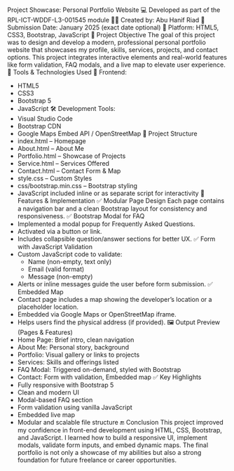 Project Showcase: Personal Portfolio Website
💻 Developed as part of the RPL-ICT-WDDF-L3-001545 module
👨‍💻 Created by: Abu Hanif Riad
📅 Submission Date: January 2025 (exact date optional)
📍 Platform: HTML5, CSS3, Bootstrap, JavaScript
📝 Project Objective
The goal of this project was to design and develop a modern, professional personal portfolio website that showcases my profile, skills, services, projects, and contact options. This project integrates interactive elements and real-world features like form validation, FAQ modals, and a live map to elevate user experience.
🧰 Tools & Technologies Used
🔧 Frontend:
- HTML5
- CSS3
- Bootstrap 5
- JavaScript
🛠️ Development Tools:
- Visual Studio Code
- Bootstrap CDN
- Google Maps Embed API / OpenStreetMap
📌 Project Structure
- index.html – Homepage
- About.html – About Me
- Portfolio.html – Showcase of Projects
- Service.html – Services Offered
- Contact.html – Contact Form & Map
- style.css – Custom Styles
- css/bootstrap.min.css – Bootstrap styling
- JavaScript included inline or as separate script for interactivity
🧪 Features & Implementation
✅ Modular Page Design
Each page contains a navigation bar and a clean Bootstrap layout for consistency and responsiveness.
✅ Bootstrap Modal for FAQ
- Implemented a modal popup for Frequently Asked Questions.
- Activated via a button or link.
- Includes collapsible question/answer sections for better UX.
✅ Form with JavaScript Validation
- Custom JavaScript code to validate:
  - Name (non-empty, text only)
  - Email (valid format)
  - Message (non-empty)
- Alerts or inline messages guide the user before form submission.
✅ Embedded Map
- Contact page includes a map showing the developer’s location or a placeholder location.
- Embedded via Google Maps or OpenStreetMap iframe.
- Helps users find the physical address (if provided).
🖼️ Output Preview (Pages & Features)
- Home Page: Brief intro, clean navigation
- About Me: Personal story, background
- Portfolio: Visual gallery or links to projects
- Services: Skills and offerings listed
- FAQ Modal: Triggered on-demand, styled with Bootstrap
- Contact: Form with validation, Embedded map
✅ Key Highlights
- Fully responsive with Bootstrap 5
- Clean and modern UI
- Modal-based FAQ section
- Form validation using vanilla JavaScript
- Embedded live map
- Modular and scalable file structure
🔚 Conclusion
This project improved my confidence in front-end development using HTML, CSS, Bootstrap, and JavaScript. I learned how to build a responsive UI, implement modals, validate form inputs, and embed dynamic maps. The final portfolio is not only a showcase of my abilities but also a strong foundation for future freelance or career opportunities.
